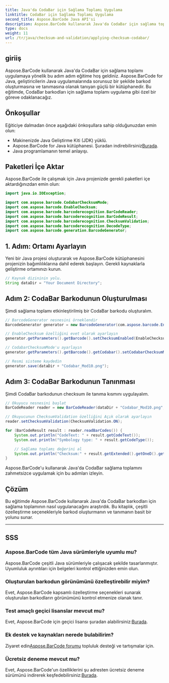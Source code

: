 ```yaml
---
title: Java'da CodaBar için Sağlama Toplamı Uygulama
linktitle: CodaBar için Sağlama Toplamı Uygulama
second_title: Aspose.BarCode Java API'si
description: Aspose.BarCode kullanarak Java'da CodaBar için sağlama toplamını nasıl uygulayacağınızı öğrenin. Bu adım adım kılavuzla barkodları zahmetsizce oluşturun ve tanıyın.
type: docs
weight: 11
url: /tr/java/checksum-and-validation/applying-checksum-codabar/
---
```


## giriiş

Aspose.BarCode kullanarak Java'da CodaBar için sağlama toplamı uygulamaya yönelik bu adım adım eğitime hoş geldiniz. Aspose.BarCode for Java, geliştiricilerin Java uygulamalarında sorunsuz bir şekilde barkod oluşturmasına ve tanımasına olanak tanıyan güçlü bir kütüphanedir. Bu eğitimde, CodaBar barkodları için sağlama toplamı uygulama gibi özel bir göreve odaklanacağız.

## Önkoşullar

Eğiticiye dalmadan önce aşağıdaki önkoşullara sahip olduğunuzdan emin olun:

- Makinenizde Java Geliştirme Kiti (JDK) yüklü.
-  Aspose.BarCode for Java kütüphanesi. Şuradan indirebilirsiniz[Burada](https://releases.aspose.com/barcode/java/).
- Java programlamanın temel anlayışı.

## Paketleri İçe Aktar

Aspose.BarCode ile çalışmak için Java projenizde gerekli paketleri içe aktardığınızdan emin olun:

```java
import java.io.IOException;

import com.aspose.barcode.CodabarChecksumMode;
import com.aspose.barcode.EnableChecksum;
import com.aspose.barcode.barcoderecognition.BarCodeReader;
import com.aspose.barcode.barcoderecognition.BarCodeResult;
import com.aspose.barcode.barcoderecognition.ChecksumValidation;
import com.aspose.barcode.barcoderecognition.DecodeType;
import com.aspose.barcode.generation.BarcodeGenerator;
```

## 1. Adım: Ortamı Ayarlayın

Yeni bir Java projesi oluşturarak ve Aspose.BarCode kütüphanesini projenizin bağımlılıklarına dahil ederek başlayın. Gerekli kaynaklarla geliştirme ortamınızı kurun.

```java
// Kaynak dizininin yolu.
String dataDir = "Your Document Directory";
```

## Adım 2: CodaBar Barkodunun Oluşturulması

Şimdi sağlama toplamı etkinleştirilmiş bir CodaBar barkodu oluşturalım.

```java
// BarcodeGenerator nesnesini örneklendir
BarcodeGenerator generator = new BarcodeGenerator(com.aspose.barcode.EncodeTypes.CODABAR, "1234567890");

// EnableChecksum özelliğini evet olarak ayarlayın
generator.getParameters().getBarcode().setChecksumEnabled(EnableChecksum.YES);

// CodabarChecksumMode'u ayarlayın
generator.getParameters().getBarcode().getCodabar().setCodabarChecksumMode(CodabarChecksumMode.MOD_10);

// Resmi sisteme kaydedin
generator.save(dataDir + "Codabar_Mod10.png");
```

## Adım 3: CodaBar Barkodunun Tanınması

Şimdi CodaBar barkodunun checksum ile tanıma kısmını uygulayalım.

```java
// Okuyucu nesnesini başlat
BarCodeReader reader = new BarCodeReader(dataDir + "Codabar_Mod10.png", DecodeType.CODABAR);

// Okuyucunun ChecksumValidation özelliğini Açık olarak ayarlayın
reader.setChecksumValidation(ChecksumValidation.ON);

for (BarCodeResult result : reader.readBarCodes()) {
    System.out.println("CodeText: " + result.getCodeText());
    System.out.println("Symbology type: " + result.getCodeType());

    // Sağlama toplamı değerini al
    System.out.println("Checksum:" + result.getExtended().getOneD().getCheckSum());
}
```

Aspose.BarCode'u kullanarak Java'da CodaBar sağlama toplamını zahmetsizce uygulamak için bu adımları izleyin.

## Çözüm

Bu eğitimde Aspose.BarCode kullanarak Java'da CodaBar barkodları için sağlama toplamının nasıl uygulanacağını araştırdık. Bu kitaplık, çeşitli özelleştirme seçenekleriyle barkod oluşturmanın ve tanımanın basit bir yolunu sunar.

---

## SSS

### Aspose.BarCode tüm Java sürümleriyle uyumlu mu?
Aspose.BarCode çeşitli Java sürümleriyle çalışacak şekilde tasarlanmıştır. Uyumluluk ayrıntıları için belgeleri kontrol ettiğinizden emin olun.

### Oluşturulan barkodun görünümünü özelleştirebilir miyim?
Evet, Aspose.BarCode kapsamlı özelleştirme seçenekleri sunarak oluşturulan barkodların görünümünü kontrol etmenize olanak tanır.

### Test amaçlı geçici lisanslar mevcut mu?
 Evet, Aspose.BarCode için geçici lisansı şuradan alabilirsiniz:[Burada](https://purchase.aspose.com/temporary-license/).

### Ek destek ve kaynakları nerede bulabilirim?
 Ziyaret edin[Aspose.BarCode forumu](https://forum.aspose.com/c/barcode/13) topluluk desteği ve tartışmalar için.

### Ücretsiz deneme mevcut mu?
 Evet, Aspose.BarCode'un özelliklerini şu adresten ücretsiz deneme sürümünü indirerek keşfedebilirsiniz:[Burada](https://releases.aspose.com/).